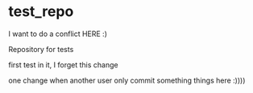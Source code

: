 test_repo
=========
I want to do a conflict HERE :)

Repository for tests

first test in it, I forget this change

one change when another user only commit something things here :))))
